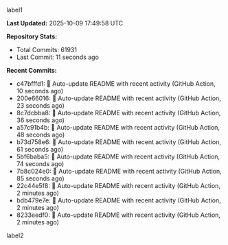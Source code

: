 
label1 
<!-- ACTIVITY_START -->
**Last Updated:** 2025-10-09 17:49:58 UTC

**Repository Stats:**
- Total Commits: 61931
- Last Commit: 11 seconds ago

**Recent Commits:**
- c47bfffd1: 🤖 Auto-update README with recent activity (GitHub Action, 10 seconds ago)
- 200e66016: 🤖 Auto-update README with recent activity (GitHub Action, 23 seconds ago)
- 8c7dcbba8: 🤖 Auto-update README with recent activity (GitHub Action, 36 seconds ago)
- a57c91b4b: 🤖 Auto-update README with recent activity (GitHub Action, 48 seconds ago)
- b73d758e6: 🤖 Auto-update README with recent activity (GitHub Action, 61 seconds ago)
- 5bf6baba5: 🤖 Auto-update README with recent activity (GitHub Action, 74 seconds ago)
- 7b8c024e0: 🤖 Auto-update README with recent activity (GitHub Action, 85 seconds ago)
- 22c44e5f8: 🤖 Auto-update README with recent activity (GitHub Action, 2 minutes ago)
- bdb479e7e: 🤖 Auto-update README with recent activity (GitHub Action, 2 minutes ago)
- 8233eedf0: 🤖 Auto-update README with recent activity (GitHub Action, 2 minutes ago)
<!-- ACTIVITY_END -->

label2
